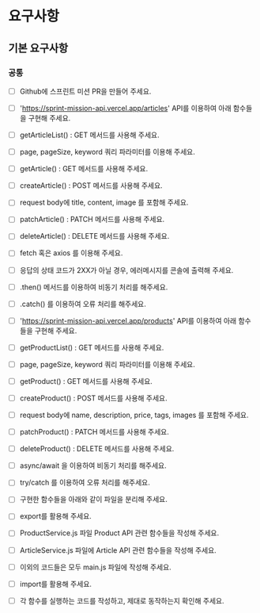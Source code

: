 # 요구사항

## 기본 요구사항

### 공통

- [ ] Github에 스프린트 미션 PR을 만들어 주세요.

- [ ] 'https://sprint-mission-api.vercel.app/articles' API를 이용하여 아래 함수들을 구현해 주세요.

- [ ] getArticleList() : GET 메서드를 사용해 주세요.
- [ ] page, pageSize, keyword 쿼리 파라미터를 이용해 주세요.
- [ ] getArticle() : GET 메서드를 사용해 주세요.
- [ ] createArticle() : POST 메서드를 사용해 주세요.
- [ ] request body에 title, content, image 를 포함해 주세요.
- [ ] patchArticle() : PATCH 메서드를 사용해 주세요.
- [ ] deleteArticle() : DELETE 메서드를 사용해 주세요.
- [ ] fetch 혹은 axios 를 이용해 주세요.

- [ ] 응답의 상태 코드가 2XX가 아닐 경우, 에러메시지를 콘솔에 출력해 주세요.
- [ ] .then() 메서드를 이용하여 비동기 처리를 해주세요.

- [ ] .catch() 를 이용하여 오류 처리를 해주세요.

- [ ] 'https://sprint-mission-api.vercel.app/products' API를 이용하여 아래 함수들을 구현해 주세요.

- [ ] getProductList() : GET 메서드를 사용해 주세요.
- [ ] page, pageSize, keyword 쿼리 파라미터를 이용해 주세요.
- [ ] getProduct() : GET 메서드를 사용해 주세요.
- [ ] createProduct() : POST 메서드를 사용해 주세요.
- [ ] request body에 name, description, price, tags, images 를 포함해 주세요.
- [ ] patchProduct() : PATCH 메서드를 사용해 주세요.
- [ ] deleteProduct() : DELETE 메서드를 사용해 주세요.
- [ ] async/await 을 이용하여 비동기 처리를 해주세요.

- [ ] try/catch 를 이용하여 오류 처리를 해주세요.

- [ ] 구현한 함수들을 아래와 같이 파일을 분리해 주세요.

- [ ] export를 활용해 주세요.
- [ ] ProductService.js 파일 Product API 관련 함수들을 작성해 주세요.
- [ ] ArticleService.js 파일에 Article API 관련 함수들을 작성해 주세요.
- [ ] 이외의 코드들은 모두 main.js 파일에 작성해 주세요.

- [ ] import를 활용해 주세요.
- [ ] 각 함수를 실행하는 코드를 작성하고, 제대로 동작하는지 확인해 주세요.
